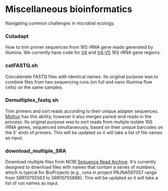 # Miscellaneous bioinformatics

Navigating common challenges in microbial ecology.

### Cutadapt
How to trim primer sequences from 16S rRNA gene reads generated by Illumina. We currently have code for [V4](https://www.nature.com/articles/ismej20128) and [V4-V5](https://www.ncbi.nlm.nih.gov/pmc/articles/PMC2909393/) 16S rRNA gene regions.


### catFASTQ.sh
Concatenate FASTQ files with identical names. Its original purpose was to combine files from two sequencing runs (on full and nano Illumina flow cells) on the same samples. 


### Demultiplex_fastq.sh
Trim primers and sort reads according to their unique adapter sequences. [Mothur](https://mothur.org/wiki/make.contigs/) has this ability, however it also merges paired-end reads in the process. Its original purpose was to sort reads from mutiple isolate 16S rRNA genes, sequenced simultaneously, based on their unique barcodes on the 5' ends of primers. This will be updated so it will take a list of file names as input.


### download_multiple_SRA
Download multiple files from NCBI [Sequence Read Archive](https://www.ncbi.nlm.nih.gov/sra). It's currently designed to download files with names that contain a series of numbers, which is typical for BioProjects (e.g., runs in project PRJNA597057 range from SRR10755563 to SRR10755886). This will be updated so it will take a list of run names as input.
